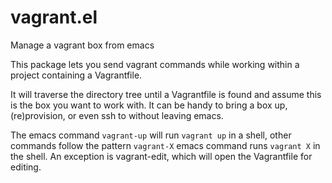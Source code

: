 vagrant.el
==========

Manage a vagrant box from emacs

This package lets you send vagrant commands while working within a
project containing a Vagrantfile.

It will traverse the directory tree until a Vagrantfile is found
and assume this is the box you want to work with. It can be handy
to bring a box up, (re)provision, or even ssh to without leaving
emacs.

The emacs command `vagrant-up` will run `vagrant up` in a shell, other
commands follow the pattern `vagrant-X` emacs command runs `vagrant X`
in the shell. An exception is vagrant-edit, which will open the
Vagrantfile for editing.
